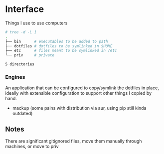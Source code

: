 # Interface

Things I use to use computers

```bash
# tree -d -L 1
.
├── bin      # executables to be added to path
├── dotfiles # dotfiles to be symlinked in $HOME
├── etc      # files meant to be symlinked in /etc
└── priv     # private

5 directories
```

### Engines

An application that can be configured to copy/symlink the dotfiles in place,
ideally with extensible configuration to support other things I copied by hand.
- mackup (some pains with distribution via aur, using pip still kinda outdated)

## Notes

There are significant gitignored files, move them manually through machines, or move to priv
